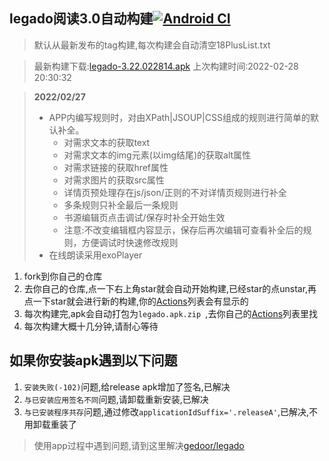## legado阅读3.0自动构建[![Android CI](https://github.com/10bits/gedoor-Build/workflows/Android%20CI/badge.svg)](https://github.com/10bits/gedoor-Build/actions)

> 默认从最新发布的tag构建,每次构建会自动清空18PlusList.txt

> 最新构建下载:[legado-3.22.022814.apk](https://github.com/EternalTimes/gedoor-Build/releases/download/legado-3.22.022814/legado-3.22.022814.apk) 上次构建时间:2022-02-28 20:30:32
<!--start-->
> **2022/02/27**
> 
> * APP内编写规则时，对由XPath|JSOUP|CSS组成的规则进行简单的默认补全。
>   * 对需求文本的获取text
>   * 对需求文本的img元素(以img结尾)的获取alt属性
>   * 对需求链接的获取href属性
>   * 对需求图片的获取src属性
>   * 详情页预处理存在js/json/正则的不对详情页规则进行补全
>   * 多条规则只补全最后一条规则
>   * 书源编辑页点击调试/保存时补全开始生效
>   * 注意:不改变编辑框内容显示，保存后再次编辑可查看补全后的规则，方便调试时快速修改规则
> * 在线朗读采用exoPlayer
> 
<!--end-->
  
1. fork到你自己的仓库
2. 去你自己的仓库,点一下右上角star就会自动开始构建,已经star的点unstar,再点一下star就会进行新的构建,你的[Actions](https://github.com/10bits/gedoor-Build/actions)列表会有显示的
3. 每次构建完,apk会自动打包为`legado.apk.zip
`,去你自己的[Actions](https://github.com/10bits/gedoor-Build/actions)列表里找
4. 每次构建大概十几分钟,请耐心等待

## 如果你安装apk遇到以下问题

1. `安装失败(-102)`问题,给release apk增加了签名,已解决
2. `与已安装应用签名不同`问题,请卸载重新安装,已解决
3. `与已安装程序共存`问题,通过修改`applicationIdSuffix='.releaseA'`,已解决,不用卸载重装了
> 使用app过程中遇到问题,请到这里解决[gedoor/legado](https://github.com/gedoor/legado/issues)

